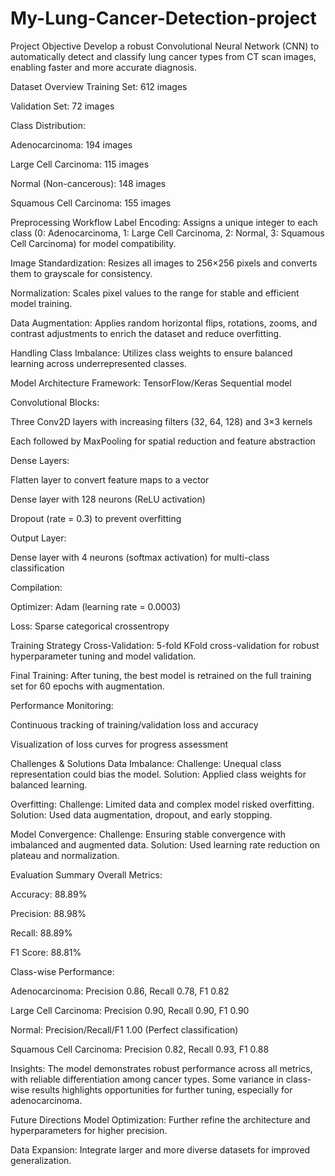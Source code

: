 # My-Lung-Cancer-Detection-project
Project Objective
Develop a robust Convolutional Neural Network (CNN) to automatically detect and classify lung cancer types from CT scan images, enabling faster and more accurate diagnosis.

Dataset Overview
Training Set: 612 images

Validation Set: 72 images

Class Distribution:

Adenocarcinoma: 194 images

Large Cell Carcinoma: 115 images

Normal (Non-cancerous): 148 images

Squamous Cell Carcinoma: 155 images

Preprocessing Workflow
Label Encoding:
Assigns a unique integer to each class (0: Adenocarcinoma, 1: Large Cell Carcinoma, 2: Normal, 3: Squamous Cell Carcinoma) for model compatibility.

Image Standardization:
Resizes all images to 256×256 pixels and converts them to grayscale for consistency.

Normalization:
Scales pixel values to the  range for stable and efficient model training.

Data Augmentation:
Applies random horizontal flips, rotations, zooms, and contrast adjustments to enrich the dataset and reduce overfitting.

Handling Class Imbalance:
Utilizes class weights to ensure balanced learning across underrepresented classes.

Model Architecture
Framework: TensorFlow/Keras Sequential model

Convolutional Blocks:

Three Conv2D layers with increasing filters (32, 64, 128) and 3×3 kernels

Each followed by MaxPooling for spatial reduction and feature abstraction

Dense Layers:

Flatten layer to convert feature maps to a vector

Dense layer with 128 neurons (ReLU activation)

Dropout (rate = 0.3) to prevent overfitting

Output Layer:

Dense layer with 4 neurons (softmax activation) for multi-class classification

Compilation:

Optimizer: Adam (learning rate = 0.0003)

Loss: Sparse categorical crossentropy

Training Strategy
Cross-Validation:
5-fold KFold cross-validation for robust hyperparameter tuning and model validation.

Final Training:
After tuning, the best model is retrained on the full training set for 60 epochs with augmentation.

Performance Monitoring:

Continuous tracking of training/validation loss and accuracy

Visualization of loss curves for progress assessment

Challenges & Solutions
Data Imbalance:
Challenge: Unequal class representation could bias the model.
Solution: Applied class weights for balanced learning.

Overfitting:
Challenge: Limited data and complex model risked overfitting.
Solution: Used data augmentation, dropout, and early stopping.

Model Convergence:
Challenge: Ensuring stable convergence with imbalanced and augmented data.
Solution: Used learning rate reduction on plateau and normalization.

Evaluation Summary
Overall Metrics:

Accuracy: 88.89%

Precision: 88.98%

Recall: 88.89%

F1 Score: 88.81%

Class-wise Performance:

Adenocarcinoma: Precision 0.86, Recall 0.78, F1 0.82

Large Cell Carcinoma: Precision 0.90, Recall 0.90, F1 0.90

Normal: Precision/Recall/F1 1.00 (Perfect classification)

Squamous Cell Carcinoma: Precision 0.82, Recall 0.93, F1 0.88

Insights:
The model demonstrates robust performance across all metrics, with reliable differentiation among cancer types. Some variance in class-wise results highlights opportunities for further tuning, especially for adenocarcinoma.

Future Directions
Model Optimization:
Further refine the architecture and hyperparameters for higher precision.

Data Expansion:
Integrate larger and more diverse datasets for improved generalization.
